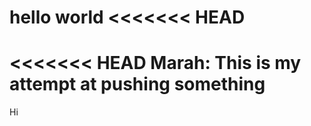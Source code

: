 hello world
<<<<<<< HEAD
=======

<<<<<<< HEAD
Marah: This is my attempt at pushing something 
=======

Hi